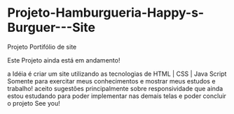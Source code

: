 # Projeto-Hamburgueria-Happy-s-Burguer---Site
 Projeto Portifólio de site 
 
 Este Projeto ainda está em andamento! 
 
 a Idéia é criar um site utilizando as tecnologias de HTML | CSS | Java Script Somente para exercitar meus conhecimentos e mostrar meus estudos e trabalho! aceito sugestões principalmente sobre responsividade que ainda estou estudando para poder implementar nas demais telas e poder concluir o projeto See you! 
